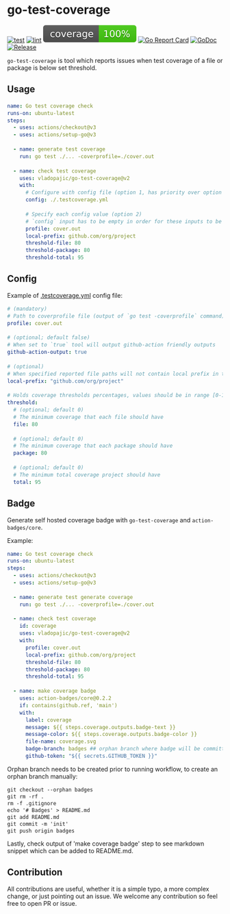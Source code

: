 # go-test-coverage

[![test](https://github.com/vladopajic/go-test-coverage/actions/workflows/test.yml/badge.svg?branch=main)](https://github.com/vladopajic/go-test-coverage/actions/workflows/test.yml)
[![lint](https://github.com/vladopajic/go-test-coverage/actions/workflows/lint.yml/badge.svg?branch=main)](https://github.com/vladopajic/go-test-coverage/actions/workflows/lint.yml)
 [![coverage](https://raw.githubusercontent.com/vladopajic/go-test-coverage/badges/.badges/main/coverage.svg)](https://github.com/vladopajic/go-test-coverage/tree/badges)
[![Go Report Card](https://goreportcard.com/badge/github.com/vladopajic/go-test-coverage?cache=v1)](https://goreportcard.com/report/github.com/vladopajic/go-test-coverage)
[![GoDoc](https://godoc.org/github.com/vladopajic/go-test-coverage?status.svg)](https://godoc.org/github.com/vladopajic/go-test-coverage)
[![Release](https://img.shields.io/github/release/vladopajic/go-test-coverage.svg?style=flat-square)](https://github.com/vladopajic/go-test-coverage/releases/latest)


`go-test-coverage` is tool which reports issues when test coverage of a file or package is below set threshold.

## Usage

```yml
name: Go test coverage check
runs-on: ubuntu-latest
steps:
  - uses: actions/checkout@v3
  - uses: actions/setup-go@v3
  
  - name: generate test coverage
    run: go test ./... -coverprofile=./cover.out

  - name: check test coverage
    uses: vladopajic/go-test-coverage@v2
    with:
      # Configure with config file (option 1, has priority over option 2)
      config: ./.testcoverage.yml
      
      # Specify each config value (option 2)
      # `config` input has to be empty in order for these inputs to be used
      profile: cover.out
      local-prefix: github.com/org/project
      threshold-file: 80
      threshold-package: 80
      threshold-total: 95
```

## Config
Example of [.testcoverage.yml](./.testcoverage.example.yml) config file:

```yml
# (mandatory) 
# Path to coverprofile file (output of `go test -coverprofile` command)
profile: cover.out

# (optional; default false)
# When set to `true` tool will output github-action friendly outputs
github-action-output: true

# (optional) 
# When specified reported file paths will not contain local prefix in the output
local-prefix: "github.com/org/project"

# Holds coverage thresholds percentages, values should be in range [0-100]
threshold:
  # (optional; default 0) 
  # The minimum coverage that each file should have
  file: 80

  # (optional; default 0) 
  # The minimum coverage that each package should have
  package: 80

  # (optional; default 0) 
  # The minimum total coverage project should have
  total: 95
```

## Badge

Generate self hosted coverage badge with `go-test-coverage` and `action-badges/core`. 

Example:

```yml
name: Go test coverage check
runs-on: ubuntu-latest
steps:
  - uses: actions/checkout@v3
  - uses: actions/setup-go@v3
  
  - name: generate test generate coverage
    run: go test ./... -coverprofile=./cover.out

  - name: check test coverage
    id: coverage
    uses: vladopajic/go-test-coverage@v2
    with:
      profile: cover.out
      local-prefix: github.com/org/project
      threshold-file: 80
      threshold-package: 80
      threshold-total: 95
  
  - name: make coverage badge
    uses: action-badges/core@0.2.2
    if: contains(github.ref, 'main')
    with:
      label: coverage
      message: ${{ steps.coverage.outputs.badge-text }}
      message-color: ${{ steps.coverage.outputs.badge-color }}
      file-name: coverage.svg
      badge-branch: badges ## orphan branch where badge will be committed
      github-token: "${{ secrets.GITHUB_TOKEN }}"
```

Orphan branch needs to be created prior to running workflow, to create an orphan branch manually:

```
git checkout --orphan badges
git rm -rf .
rm -f .gitignore
echo '# Badges' > README.md
git add README.md
git commit -m 'init'
git push origin badges
```

Lastly, check output of 'make coverage badge' step to see markdown snippet which can be added to README.md. 


## Contribution

All contributions are useful, whether it is a simple typo, a more complex change, or just pointing out an issue. We welcome any contribution so feel free to open PR or issue. 
